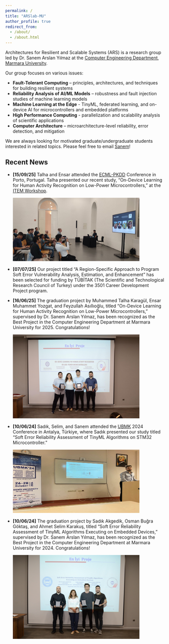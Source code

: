```yaml
---
permalink: /
title: "ARSlab-MU"
author_profile: true
redirect_from: 
  - /about/
  - /about.html
---
```


Architectures for Resilient and Scalable Systems (ARS) is a research group led by Dr. Sanem Arslan Yılmaz at the [Computer Engineering Department](https://cse-eng.marmara.edu.tr/),  [Marmara University](https://www.marmara.edu.tr).

Our group focuses on various issues:

- **Fault-Tolerant Computing** – principles, architectures, and techniques for building resilient systems
- **Reliability Analysis of AI/ML Models** – robustness and fault injection studies of machine learning models
- **Machine Learning at the Edge** - TinyML, federated learning, and on-device AI for microcontrollers and embedded platforms
- **High Performance Computing** - parallelization and scalability analysis of scientific applications
- **Computer Architecture** – microarchitecture-level reliability, error detection, and mitigation



We are always looking for motivated graduate/undergraduate students interested in related topics. Please feel free to email [Sanem](mailto:sanem.arslan@marmara.edu.tr)!


## Recent News

- **[15/09/25]** Talha and Ensar attended the [ECML-PKDD](https://ecmlpkdd.org/2025/) Conference in Porto, Portugal. Talha presented our recent study, “On-Device Learning for Human Activity Recognition on Low-Power Microcontrollers,” at the [ITEM Workshop](https://www.item-workshop.org/).

  <img src='/images/Talha.jpeg' width="400" height="200">

- **[07/07/25]** Our project titled “A Region-Specific Approach to Program Soft Error Vulnerability Analysis, Estimation, and Enhancement” has been selected for funding by TÜBİTAK (The Scientific and Technological Research Council of Turkey) under the 3501 Career Development Project program.

- **[16/06/25]** The graduation project by Muhammed Talha Karagül, Ensar Muhammet Yozgat, and Feyzullah Asıllıoğlu, titled “On-Device Learning for Human Activity Recognition on Low-Power Microcontrollers,” supervised by Dr. Sanem Arslan Yılmaz, has been recognized as the Best Project in the Computer Engineering Department at Marmara University for 2025. Congratulations!

  <img src='/images/bitirme-odul.jpeg' width="400" height="265">

- **[10/06/24]** Sadık, Selim, and Sanem attended the [UBMK](https://ubmk.org.tr/) 2024 Conference in Antalya, Türkiye, where Sadık presented our study titled “Soft Error Reliability Assessment of TinyML Algorithms on STM32 Microcontroller.”

  <img src='/images/ubmk.JPG' width="400" height="200">
 
- **[10/06/24]** The graduation project by Sadık Akgedik, Osman Buğra Göktaş, and Ahmet Selim Karakuş, titled “Soft Error Reliability Assessment of TinyML Algorithms Executing on Embedded Devices,” supervised by Dr. Sanem Arslan Yılmaz, has been recognized as the Best Project in the Computer Engineering Department at Marmara University for 2024. Congratulations!

  <img src='/images/bitirme-odul-2024.jpeg' width="400" height="265">




